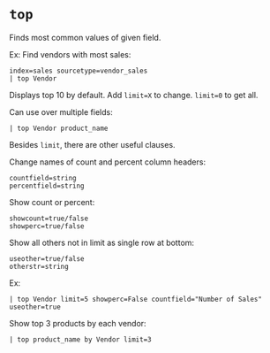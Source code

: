 # `top`

Finds most common values of given field.

Ex: Find vendors with most sales:

```
index=sales sourcetype=vendor_sales
| top Vendor
```

Displays top 10 by default. Add `limit=X` to change. `limit=0` to get all.

Can use over multiple fields:

```
| top Vendor product_name
```

Besides `limit`, there are other useful clauses.

Change names of count and percent column headers:

```
countfield=string
percentfield=string
```

Show count or percent:

```
showcount=true/false
showperc=true/false
```

Show all others not in limit as single row at bottom:

```
useother=true/false
otherstr=string
```

Ex:

```
| top Vendor limit=5 showperc=False countfield="Number of Sales" useother=true
```

Show top 3 products by each vendor:

```
| top product_name by Vendor limit=3
```
